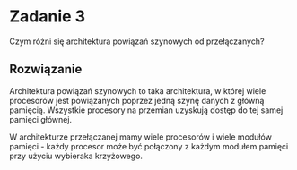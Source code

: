 # Zadanie 3

Czym różni się architektura powiązań szynowych od przełączanych?

## Rozwiązanie

Architektura powiązań szynowych to taka architektura, w której wiele procesorów jest powiązanych poprzez jedną szynę danych z główną pamięcią. Wszystkie procesory na przemian uzyskują dostęp do tej samej pamięci głównej.

W architekturze przełączanej mamy wiele procesorów i wiele modułów pamięci - każdy procesor może być połączony z każdym modułem pamięci przy użyciu wybieraka krzyżowego.